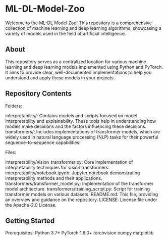 # ML-DL-Model-Zoo

Welcome to the ML-DL Model Zoo! This repository is a comprehensive collection of machine learning and deep learning algorithms, showcasing a variety of models used in the field of artificial intelligence.

## About ## 

This repository serves as a centralized location for various machine learning and deep learning models implemented using Python and PyTorch. It aims to provide clear, well-documented implementations to help you understand and apply these models in your projects.

## Repository Contents ##

Folders:

interpretability/: Contains models and scripts focused on model interpretability and explainability. These tools help in understanding how models make decisions and the factors influencing these decisions.
transformers/: Includes implementations of transformer models, which are widely used in natural language processing (NLP) tasks for their powerful sequence-to-sequence capabilities.

Files:

interpretability/vision_transformer.py: Core implementation of interpretability techniques for vision transformers.
interpretability/notebook.ipynb: Jupyter notebook demonstrating interpretability methods and their applications.
transformers/transformer_model.py: Implementation of the transformer model architecture.
transformers/training_script.py: Script for training transformer models on various datasets.
README.md: This file, providing an overview and guidance on the repository.
LICENSE: License file under the Apache-2.0 License.

## Getting Started ##

Prerequisites:
Python 3.7+
PyTorch 1.8.0+
torchvision
numpy
matplotlib
